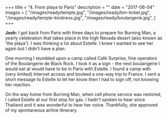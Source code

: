 +++
title = "4. From playa to Paris"
description = ""
date = "2017-06-04"
images = [
  "/images/ready/temple.jpg",
  "/images/ready/bm-ticket.jpg",
  "/images/ready/temple-kindness.jpg",
  "/images/ready/boulangerie.jpg",
]
+++

**Josh:** I got back from Paris with three days to prepare for Burning Man, a yearly celebration that takes place in the high Nevada desert (also known as 'the playa'). I was thinking a lot about Estelle. I knew I wanted to see her again but I didn't have a plan.

One morning I stumbled upon a camp called Café Surprise, fine operators of the Boulangerie de Black Rock. I took it as a sign - the next boulangerie I would eat at would have to be in Paris with Estelle. I found a camp with (very limited) Internet access and booked a one-way trip to France. I sent a short message to Estelle to let her know then I had to sign off, not knowing her reaction.

On the way home from Burning Man, when cell phone service was restored, I called Estelle at our first stop for gas. I hadn't spoken to hear since Thailand and it was wonderful to hear her voice. Thankfully, she approved of my spontaneous airline itinerary.
